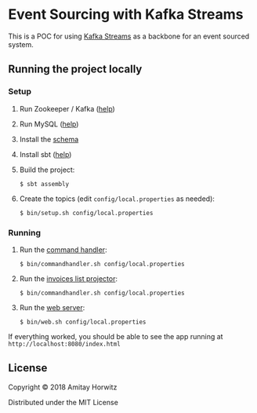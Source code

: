 # Event Sourcing with Kafka Streams

This is a POC for using [Kafka Streams](https://kafka.apache.org/documentation/streams/)
as a backbone for an event sourced system.

## Running the project locally

### Setup

1. Run Zookeeper / Kafka ([help](https://kafka.apache.org/quickstart))

2. Run MySQL ([help](https://dev.mysql.com/doc/mysql-getting-started/en/))

3. Install the [schema](listdao/src/main/resources/schema.sql)

4. Install sbt ([help](https://www.scala-sbt.org/))

5. Build the project:

   ```
   $ sbt assembly
   ```

6. Create the topics (edit `config/local.properties` as needed):

   ```
   $ bin/setup.sh config/local.properties
   ```

### Running

1. Run the [command handler](commandhandler/src/main/scala/org/amitayh/invoices/commandhandler/CommandHandler.scala):

   ```
   $ bin/commandhandler.sh config/local.properties
   ```

2. Run the [invoices list projector](listprojector/src/main/scala/org/amitayh/invoices/projector/ListProjector.scala):

   ```
   $ bin/commandhandler.sh config/local.properties
   ```

3. Run the [web server](web/src/main/scala/org/amitayh/invoices/web/InvoicesServer.scala):

   ```
   $ bin/web.sh config/local.properties
   ```

If everything worked, you should be able to see the app running at `http://localhost:8080/index.html`

## License

Copyright © 2018 Amitay Horwitz

Distributed under the MIT License
